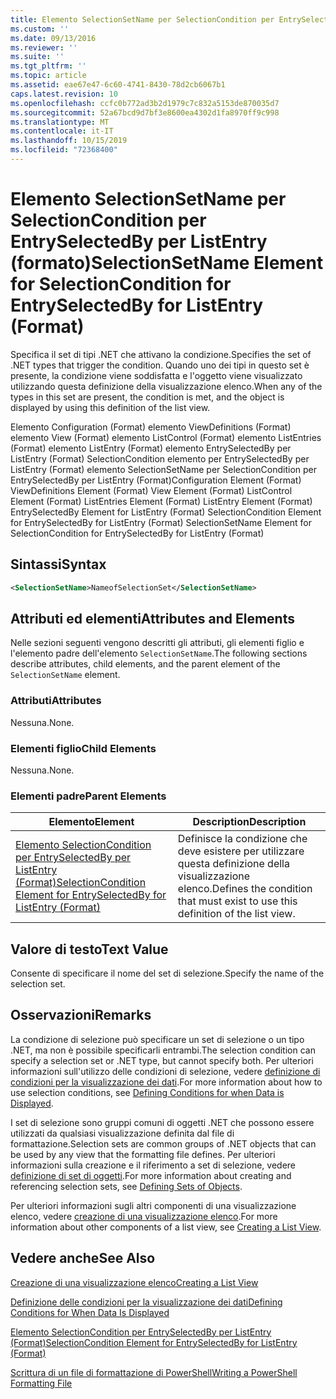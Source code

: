 ```yaml
---
title: Elemento SelectionSetName per SelectionCondition per EntrySelectedBy per ListEntry (Format) | Microsoft Docs
ms.custom: ''
ms.date: 09/13/2016
ms.reviewer: ''
ms.suite: ''
ms.tgt_pltfrm: ''
ms.topic: article
ms.assetid: eae67e47-6c60-4741-8430-78d2cb6067b1
caps.latest.revision: 10
ms.openlocfilehash: ccfc0b772ad3b2d1979c7c832a5153de870035d7
ms.sourcegitcommit: 52a67bcd9d7bf3e8600ea4302d1fa8970ff9c998
ms.translationtype: MT
ms.contentlocale: it-IT
ms.lasthandoff: 10/15/2019
ms.locfileid: "72368400"
---
```

# <a name="selectionsetname-element-for-selectioncondition-for-entryselectedby-for-listentry-format"></a><span data-ttu-id="21811-102">Elemento SelectionSetName per SelectionCondition per EntrySelectedBy per ListEntry (formato)</span><span class="sxs-lookup"><span data-stu-id="21811-102">SelectionSetName Element for SelectionCondition for EntrySelectedBy for ListEntry (Format)</span></span>

<span data-ttu-id="21811-103">Specifica il set di tipi .NET che attivano la condizione.</span><span class="sxs-lookup"><span data-stu-id="21811-103">Specifies the set of .NET types that trigger the condition.</span></span> <span data-ttu-id="21811-104">Quando uno dei tipi in questo set è presente, la condizione viene soddisfatta e l'oggetto viene visualizzato utilizzando questa definizione della visualizzazione elenco.</span><span class="sxs-lookup"><span data-stu-id="21811-104">When any of the types in this set are present, the condition is met, and the object is displayed by using this definition of the list view.</span></span>

<span data-ttu-id="21811-105">Elemento Configuration (Format) elemento ViewDefinitions (Format) elemento View (Format) elemento ListControl (Format) elemento ListEntries (Format) elemento ListEntry (Format) elemento EntrySelectedBy per ListEntry (Format) SelectionCondition elemento per EntrySelectedBy per ListEntry (Format) elemento SelectionSetName per SelectionCondition per EntrySelectedBy per ListEntry (Format)</span><span class="sxs-lookup"><span data-stu-id="21811-105">Configuration Element (Format) ViewDefinitions Element (Format) View Element (Format) ListControl Element (Format) ListEntries Element (Format) ListEntry Element (Format) EntrySelectedBy Element for ListEntry (Format) SelectionCondition Element for EntrySelectedBy for ListEntry (Format) SelectionSetName Element for SelectionCondition for EntrySelectedBy for ListEntry (Format)</span></span>

## <a name="syntax"></a><span data-ttu-id="21811-106">Sintassi</span><span class="sxs-lookup"><span data-stu-id="21811-106">Syntax</span></span>

```xml
<SelectionSetName>NameofSelectionSet</SelectionSetName>
```

## <a name="attributes-and-elements"></a><span data-ttu-id="21811-107">Attributi ed elementi</span><span class="sxs-lookup"><span data-stu-id="21811-107">Attributes and Elements</span></span>

<span data-ttu-id="21811-108">Nelle sezioni seguenti vengono descritti gli attributi, gli elementi figlio e l'elemento padre dell'elemento `SelectionSetName`.</span><span class="sxs-lookup"><span data-stu-id="21811-108">The following sections describe attributes, child elements, and the parent element of the `SelectionSetName` element.</span></span>

### <a name="attributes"></a><span data-ttu-id="21811-109">Attributi</span><span class="sxs-lookup"><span data-stu-id="21811-109">Attributes</span></span>

<span data-ttu-id="21811-110">Nessuna.</span><span class="sxs-lookup"><span data-stu-id="21811-110">None.</span></span>

### <a name="child-elements"></a><span data-ttu-id="21811-111">Elementi figlio</span><span class="sxs-lookup"><span data-stu-id="21811-111">Child Elements</span></span>

<span data-ttu-id="21811-112">Nessuna.</span><span class="sxs-lookup"><span data-stu-id="21811-112">None.</span></span>

### <a name="parent-elements"></a><span data-ttu-id="21811-113">Elementi padre</span><span class="sxs-lookup"><span data-stu-id="21811-113">Parent Elements</span></span>

|<span data-ttu-id="21811-114">Elemento</span><span class="sxs-lookup"><span data-stu-id="21811-114">Element</span></span>|<span data-ttu-id="21811-115">Description</span><span class="sxs-lookup"><span data-stu-id="21811-115">Description</span></span>|
|-------------|-----------------|
|[<span data-ttu-id="21811-116">Elemento SelectionCondition per EntrySelectedBy per ListEntry (Format)</span><span class="sxs-lookup"><span data-stu-id="21811-116">SelectionCondition Element for EntrySelectedBy for ListEntry (Format)</span></span>](./selectioncondition-element-for-entryselectedby-for-listcontrol-format.md)|<span data-ttu-id="21811-117">Definisce la condizione che deve esistere per utilizzare questa definizione della visualizzazione elenco.</span><span class="sxs-lookup"><span data-stu-id="21811-117">Defines the condition that must exist to use this definition of the list view.</span></span>|

## <a name="text-value"></a><span data-ttu-id="21811-118">Valore di testo</span><span class="sxs-lookup"><span data-stu-id="21811-118">Text Value</span></span>

<span data-ttu-id="21811-119">Consente di specificare il nome del set di selezione.</span><span class="sxs-lookup"><span data-stu-id="21811-119">Specify the name of the selection set.</span></span>

## <a name="remarks"></a><span data-ttu-id="21811-120">Osservazioni</span><span class="sxs-lookup"><span data-stu-id="21811-120">Remarks</span></span>

<span data-ttu-id="21811-121">La condizione di selezione può specificare un set di selezione o un tipo .NET, ma non è possibile specificarli entrambi.</span><span class="sxs-lookup"><span data-stu-id="21811-121">The selection condition can specify a selection set or .NET type, but cannot specify both.</span></span> <span data-ttu-id="21811-122">Per ulteriori informazioni sull'utilizzo delle condizioni di selezione, vedere [definizione di condizioni per la visualizzazione dei dati](./defining-conditions-for-displaying-data.md).</span><span class="sxs-lookup"><span data-stu-id="21811-122">For more information about how to use selection conditions, see [Defining Conditions for when Data is Displayed](./defining-conditions-for-displaying-data.md).</span></span>

<span data-ttu-id="21811-123">I set di selezione sono gruppi comuni di oggetti .NET che possono essere utilizzati da qualsiasi visualizzazione definita dal file di formattazione.</span><span class="sxs-lookup"><span data-stu-id="21811-123">Selection sets are common groups of .NET objects that can be used by any view that the formatting file defines.</span></span> <span data-ttu-id="21811-124">Per ulteriori informazioni sulla creazione e il riferimento a set di selezione, vedere [definizione di set di oggetti](./defining-selection-sets.md).</span><span class="sxs-lookup"><span data-stu-id="21811-124">For more information about creating and referencing selection sets, see [Defining Sets of Objects](./defining-selection-sets.md).</span></span>

<span data-ttu-id="21811-125">Per ulteriori informazioni sugli altri componenti di una visualizzazione elenco, vedere [creazione di una visualizzazione elenco](./creating-a-list-view.md).</span><span class="sxs-lookup"><span data-stu-id="21811-125">For more information about other components of a list view, see [Creating a List View](./creating-a-list-view.md).</span></span>

## <a name="see-also"></a><span data-ttu-id="21811-126">Vedere anche</span><span class="sxs-lookup"><span data-stu-id="21811-126">See Also</span></span>

[<span data-ttu-id="21811-127">Creazione di una visualizzazione elenco</span><span class="sxs-lookup"><span data-stu-id="21811-127">Creating a List View</span></span>](./creating-a-list-view.md)

[<span data-ttu-id="21811-128">Definizione delle condizioni per la visualizzazione dei dati</span><span class="sxs-lookup"><span data-stu-id="21811-128">Defining Conditions for When Data Is Displayed</span></span>](./defining-conditions-for-displaying-data.md)

[<span data-ttu-id="21811-129">Elemento SelectionCondition per EntrySelectedBy per ListEntry (Format)</span><span class="sxs-lookup"><span data-stu-id="21811-129">SelectionCondition Element for EntrySelectedBy for ListEntry (Format)</span></span>](./selectioncondition-element-for-entryselectedby-for-listcontrol-format.md)

[<span data-ttu-id="21811-130">Scrittura di un file di formattazione di PowerShell</span><span class="sxs-lookup"><span data-stu-id="21811-130">Writing a PowerShell Formatting File</span></span>](./writing-a-powershell-formatting-file.md)
